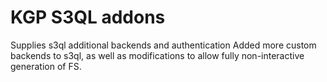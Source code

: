 # KGP S3QL addons

Supplies s3ql additional backends and authentication
Added more custom backends to s3ql, as well as modifications to allow fully non-interactive generation of FS.
